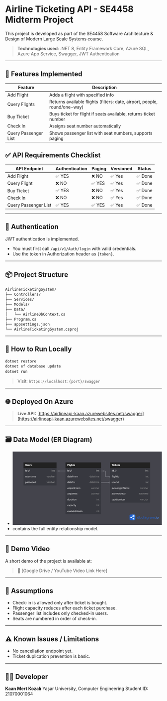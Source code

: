 # Airline Ticketing API - SE4458 Midterm Project

This project is developed as part of the SE4458 Software Architecture & Design of Modern Large Scale Systems course.

> **Technologies used**: .NET 8, Entity Framework Core, Azure SQL, Azure App Service, Swagger, JWT Authentication

---

## 🔧 Features Implemented

| Feature              | Description                                                               |
| -------------------- | ------------------------------------------------------------------------- |
| Add Flight           | Adds a flight with specified info                                         |
| Query Flights        | Returns available flights (filters: date, airport, people, round/one-way) |
| Buy Ticket           | Buys ticket for flight if seats available, returns ticket number          |
| Check In             | Assigns seat number automatically                                         |
| Query Passenger List | Shows passenger list with seat numbers, supports paging                   |

## ✅ API Requirements Checklist

| API Endpoint         | Authentication | Paging | Versioned | Status |
| -------------------- | -------------- | ------ | --------- | ------ |
| Add Flight           | ✅ YES          | ❌ NO   | ✅ Yes     | ✅ Done |
| Query Flight         | ❌ NO           | ✅ YES  | ✅ Yes     | ✅ Done |
| Buy Ticket           | ✅ YES          | ❌ NO   | ✅ Yes     | ✅ Done |
| Check In             | ❌ NO           | ❌ NO   | ✅ Yes     | ✅ Done |
| Query Passenger List | ✅ YES          | ✅ YES  | ✅ Yes     | ✅ Done |

---

## 🔐 Authentication

JWT authentication is implemented.

- You must first call `/api/v1/Auth/login` with valid credentials.
- Use the token in Authorization header as `{token}`.

---

## 📦 Project Structure

```
AirlineTicketingSystem/
├── Controllers/
├── Services/
├── Models/
├── Data/
│   └── AirlineDbContext.cs
├── Program.cs
├── appsettings.json
└── AirlineTicketingSystem.csproj
```

---

## 📄 How to Run Locally

```bash
dotnet restore
dotnet ef database update
dotnet run
```

> Visit: `https://localhost:{port}/swagger`

---

## 🌐 Deployed On Azure

> **Live API:** [https://airlineapi-kaan.azurewebsites.net/swagger](https://airlineapi-kaan.azurewebsites.net/swagger)

---

## 🗃️ Data Model (ER Diagram)

- ![ER Diagram](docs/ERDiagram.png)
- contains the full entity relationship model.

---

## 🎥 Demo Video

A short demo of the project is available at:

> 🔗 [Google Drive / YouTube Video Link Here]

---

## 🧠 Assumptions

- Check-in is allowed only after ticket is bought.
- Flight capacity reduces after each ticket purchase.
- Passenger list includes only checked-in users.
- Seats are numbered in order of check-in.

---

## ⚠️ Known Issues / Limitations

- No cancellation endpoint yet.
- Ticket duplication prevention is basic.

---

## 👨‍💻 Developer

**Kaan Mert Kozalı**
Yaşar University, Computer Engineering
Student ID: 21070001064



